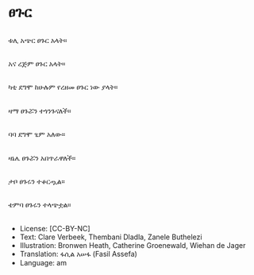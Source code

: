 # ፀጉር

##
ቱሊ አጭር ፀጉር አላት።

##
አና ረጅም ፀጉር አላት።

##
ካቲ ደግሞ ከሁሉም የረዘመ ፀጉር ነው ያላት።

##
ዛማ ፀጉሯን ተጎንጉናለች።

##
ባባ ደግሞ ፂም አለው።

##
ዛኔሌ ፀጉሯን አበጥራዋለች።

##
ታቦ ፀጉሩን ተቆርጧል።

##
ቴምባ ፀጉሩን ተላጭቷል።

##
* License: [CC-BY-NC]
* Text: Clare Verbeek, Thembani Dladla, Zanele Buthelezi
* Illustration: Bronwen Heath, Catherine Groenewald, Wiehan de Jager
* Translation: ፋሲል አሠፋ (Fasil Assefa)
* Language: am

